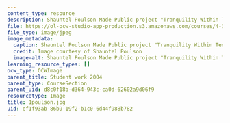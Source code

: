 ```yaml
---
content_type: resource
description: Shauntel Poulson Made Public project "Tranquility Within Tension"
file: https://ol-ocw-studio-app-production.s3.amazonaws.com/courses/4-301-introduction-to-the-visual-arts-spring-2007/ef1f93ab86b919f2b1c06d44f988b782_1poulson.jpg
file_type: image/jpeg
image_metadata:
  caption: Shauntel Poulson Made Public project "Tranquility Within Tension"
  credit: Image courtesy of Shauntel Poulson
  image-alt: Shauntel Poulson Made Public project "Tranquility Within Tension"
learning_resource_types: []
ocw_type: OCWImage
parent_title: Student work 2004
parent_type: CourseSection
parent_uid: d8c0f18b-d364-943c-ca0d-62602a9d06f9
resourcetype: Image
title: 1poulson.jpg
uid: ef1f93ab-86b9-19f2-b1c0-6d44f988b782
---
```


